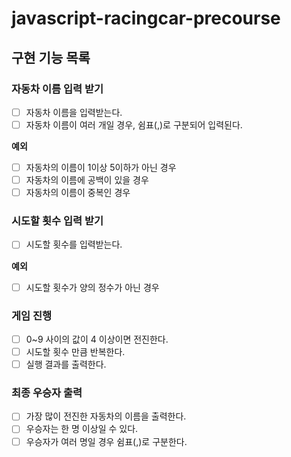 # javascript-racingcar-precourse

## 구현 기능 목록

### 자동차 이름 입력 받기

- [ ] 자동차 이름을 입력받는다.
- [ ] 자동차 이름이 여러 개일 경우, 쉼표(,)로 구분되어 입력된다.

**예외**

- [ ] 자동차의 이름이 1이상 5이하가 아닌 경우
- [ ] 자동차의 이름에 공백이 있을 경우
- [ ] 자동차의 이름이 중복인 경우

### 시도할 횟수 입력 받기

- [ ] 시도할 횟수를 입력받는다.

**예외**

- [ ] 시도할 횟수가 양의 정수가 아닌 경우

### 게임 진행

- [ ] 0~9 사이의 값이 4 이상이면 전진한다.
- [ ] 시도할 횟수 만큼 반복한다.
- [ ] 실행 결과를 출력한다.

### 최종 우승자 출력

- [ ] 가장 많이 전진한 자동차의 이름을 출력한다.
- [ ] 우승자는 한 명 이상일 수 있다.
- [ ] 우승자가 여러 명일 경우 쉼표(,)로 구분한다.
